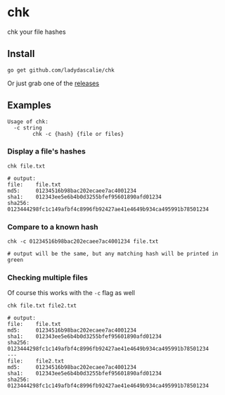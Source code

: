 # chk
chk your file hashes

## Install

`go get github.com/ladydascalie/chk`

Or just grab one of the [releases](https://github.com/ladydascalie/chk/releases)

## Examples

```
Usage of chk:
  -c string
    	chk -c {hash} {file or files}
```

### Display a file's hashes

```
chk file.txt

# output:
file:    file.txt
md5:     01234516b98bac202ecaee7ac4001234
sha1:    012343ee5e6b4b0d3255bfef95601890afd01234
sha256:  0123444298fc1c149afbf4c8996fb92427ae41e4649b934ca495991b78501234
```

### Compare to a known hash

```
chk -c 01234516b98bac202ecaee7ac4001234 file.txt

# output will be the same, but any matching hash will be printed in green
```


### Checking multiple files

Of course this works with the `-c` flag as well
```
chk file.txt file2.txt

# output:
file:    file.txt
md5:     01234516b98bac202ecaee7ac4001234
sha1:    012343ee5e6b4b0d3255bfef95601890afd01234
sha256:  0123444298fc1c149afbf4c8996fb92427ae41e4649b934ca495991b78501234
---
file:    file2.txt
md5:     01234516b98bac202ecaee7ac4001234
sha1:    012343ee5e6b4b0d3255bfef95601890afd01234
sha256:  0123444298fc1c149afbf4c8996fb92427ae41e4649b934ca495991b78501234

```
